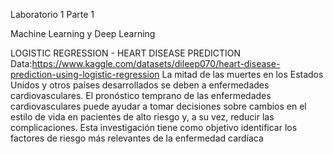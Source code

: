 Laboratorio 1 Parte 1

Machine Learning y Deep Learning

LOGISTIC REGRESSION - HEART DISEASE PREDICTION
Data:https://www.kaggle.com/datasets/dileep070/heart-disease-prediction-using-logistic-regression
La mitad de las muertes en los Estados Unidos y otros países desarrollados se deben a enfermedades cardiovasculares. El pronóstico temprano de las enfermedades cardiovasculares puede ayudar a tomar decisiones sobre cambios en el estilo de vida en pacientes de alto riesgo y, a su vez, reducir las complicaciones. Esta investigación tiene como objetivo identificar los factores de riesgo más relevantes de la enfermedad cardíaca
